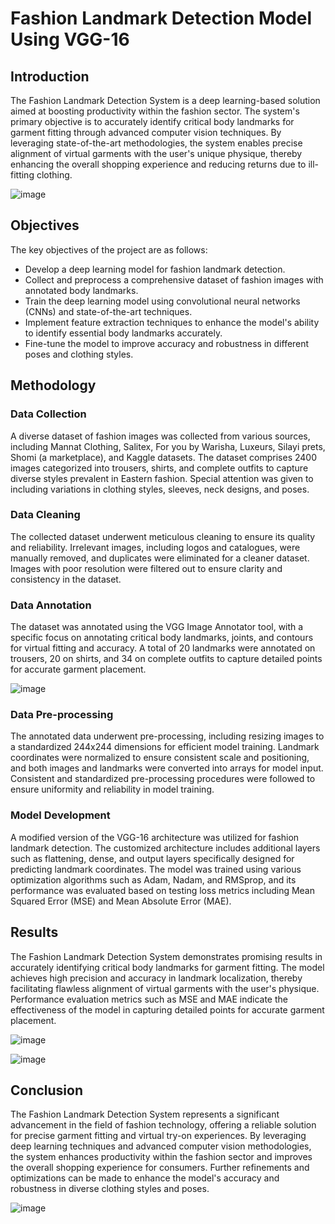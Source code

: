 # Fashion Landmark Detection Model Using VGG-16

## Introduction

The Fashion Landmark Detection System is a deep learning-based solution aimed at boosting productivity within the fashion sector. The system's primary objective is to accurately identify critical body landmarks for garment fitting through advanced computer vision techniques. By leveraging state-of-the-art methodologies, the system enables precise alignment of virtual garments with the user's unique physique, thereby enhancing the overall shopping experience and reducing returns due to ill-fitting clothing.

![image](https://github.com/frremu/FashionLandmark-detection-system/assets/107552577/768be9e2-eec4-491a-9efb-3ca0493b34a0)


## Objectives

The key objectives of the project are as follows:

- Develop a deep learning model for fashion landmark detection.
- Collect and preprocess a comprehensive dataset of fashion images with annotated body landmarks.
- Train the deep learning model using convolutional neural networks (CNNs) and state-of-the-art techniques.
- Implement feature extraction techniques to enhance the model's ability to identify essential body landmarks accurately.
- Fine-tune the model to improve accuracy and robustness in different poses and clothing styles.

## Methodology

### Data Collection

A diverse dataset of fashion images was collected from various sources, including Mannat Clothing, Salitex, For you by Warisha, Luxeurs, Silayi prets, Shomi (a marketplace), and Kaggle datasets. The dataset comprises 2400 images categorized into trousers, shirts, and complete outfits to capture diverse styles prevalent in Eastern fashion. Special attention was given to including variations in clothing styles, sleeves, neck designs, and poses.

### Data Cleaning

The collected dataset underwent meticulous cleaning to ensure its quality and reliability. Irrelevant images, including logos and catalogues, were manually removed, and duplicates were eliminated for a cleaner dataset. Images with poor resolution were filtered out to ensure clarity and consistency in the dataset.

### Data Annotation

The dataset was annotated using the VGG Image Annotator tool, with a specific focus on annotating critical body landmarks, joints, and contours for virtual fitting and accuracy. A total of 20 landmarks were annotated on trousers, 20 on shirts, and 34 on complete outfits to capture detailed points for accurate garment placement.

![image](https://github.com/frremu/FashionLandmark-detection-system/assets/107552577/56253fa7-80c9-40fb-82fd-fd97f6832763)


### Data Pre-processing

The annotated data underwent pre-processing, including resizing images to a standardized 244x244 dimensions for efficient model training. Landmark coordinates were normalized to ensure consistent scale and positioning, and both images and landmarks were converted into arrays for model input. Consistent and standardized pre-processing procedures were followed to ensure uniformity and reliability in model training.

### Model Development

A modified version of the VGG-16 architecture was utilized for fashion landmark detection. The customized architecture includes additional layers such as flattening, dense, and output layers specifically designed for predicting landmark coordinates. The model was trained using various optimization algorithms such as Adam, Nadam, and RMSprop, and its performance was evaluated based on testing loss metrics including Mean Squared Error (MSE) and Mean Absolute Error (MAE).

## Results

The Fashion Landmark Detection System demonstrates promising results in accurately identifying critical body landmarks for garment fitting. The model achieves high precision and accuracy in landmark localization, thereby facilitating flawless alignment of virtual garments with the user's physique. Performance evaluation metrics such as MSE and MAE indicate the effectiveness of the model in capturing detailed points for accurate garment placement.

![image](https://github.com/frremu/FashionLandmark-detection-system/assets/107552577/98c09547-f7ed-443e-928f-ad982d63f0e8)

![image](https://github.com/frremu/FashionLandmark-detection-system/assets/107552577/12b75ddd-5dcf-46d2-b80f-4a86152ad337)


## Conclusion

The Fashion Landmark Detection System represents a significant advancement in the field of fashion technology, offering a reliable solution for precise garment fitting and virtual try-on experiences. By leveraging deep learning techniques and advanced computer vision methodologies, the system enhances productivity within the fashion sector and improves the overall shopping experience for consumers. Further refinements and optimizations can be made to enhance the model's accuracy and robustness in diverse clothing styles and poses.

![image](https://github.com/frremu/FashionLandmark-detection-system/assets/107552577/aea5ede8-b2ae-436b-970e-3864febd92d7)

